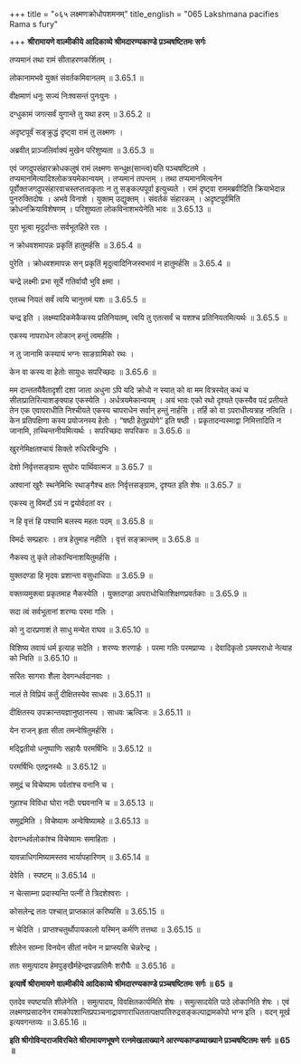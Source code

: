 +++
title = "०६५ लक्ष्मणक्रोधोपशमनम्"
title_english = "065 Lakshmana pacifies Rama s fury"

+++
**श्रीरामायणे वाल्मीकीये आदिकाव्ये श्रीमदारण्यकाण्डे प़ञ्चषष्टितमः सर्गः**

तप्यमानं तथा रामं सीताहरणकर्शितम् ।

लोकानामभवे युक्तं संवर्तकमिवानलम् ॥ 3.65.1 ॥

वीक्षमाणं धनुः सज्यं निःश्वसन्तं पुनःपुनः ।

दग्धुकामं जगत्सर्वं युगान्ते तु यथा हरम् ॥ 3.65.2 ॥

अदृष्टपूर्वं सङ्क्रुद्धं दृष्ट्वा रामं तु लक्ष्मणः ।

अब्रवीत् प्राञ्जलिर्वाक्यं मुखेन परिशुष्यता ॥ 3.65.3 ॥

एवं जगदुपसंहारक्रोधकलुषं रामं लक्ष्मणः सन्धुक्ष(सान्त्व)यति पञ्चषष्टितमे । तप्यमानमित्यादिश्लोकत्रयमेकान्वयम् । तप्यमानं तपन्तम् । तथा तप्यमानमित्यनेन पूर्वोक्तजगदुपसंहारवाचस्तप्तत्वकृताः न तु सङ्कल्पपूर्वा इत्युच्यते । रामं दृष्ट्वा राममब्रवीदिति क्रियाभेदान्न पुनरुक्तिदोषः । अभवे विनाशे । युक्तम् उद्युक्तम् । संवर्तकं संहारकम् । अदृष्टपूर्वमिति क्रोधनक्रियाविशेषणम् । परिशुष्यता लोकविनाशभयेनेति भावः ॥ 3.65.13 ॥

पुरा भूत्वा मृदुर्दान्तः सर्वभूतहिते रतः ।

न क्रोधवशमापन्नः प्रकृतिं हातुमर्हसि ॥ 3.65.4 ॥

पुरेति । क्रोधवशमापन्नः सन् प्रकृतिं मृदुत्वादिनिजस्वभावं न हातुमर्हसि ॥ 3.65.4 ॥

चन्द्रे लक्ष्मीः प्रभा सूर्ये गतिर्वायौ भुवि क्षमा ।

एतच्च नियतं सर्वं त्वयि चानुत्तमं यशः ॥ 3.65.5 ॥

चन्द्र इति । लक्ष्म्यादिकमेकैकस्य प्रतिनियतम्, त्वयि तु एतत्सर्वं च यशश्च प्रतिनियतमित्यर्थः ॥ 3.65.5 ॥

एकस्य नापराधेन लोकान् हन्तुं त्वमर्हसि ।

न तु जानामि कस्यायं भग्नः साङग्रामिको रथः ।

केन वा कस्य वा हेतोः सायुधः सपरिच्छदः ॥ 3.65.6 ॥

मम दान्ततयैवैतादृशी दशा जाता अधुना ऽपि यदि क्रोधो न स्यात् को वा मम वित्रस्येत् कथं च सीताप्रातिरित्याशङ्क्याह एकस्येति । अर्धत्रयमेकान्वयम् । अयं भावः एको रथो दृश्यते एकस्यैव पदं प्रतीयते तेन एक एवापराधीति निश्चीयते एकस्य चापराधेन सर्वान् हन्तुं नार्हसि । तर्हि को वा ऽपराधीत्यत्राह नत्विति । केन प्रतिपक्षिणा कस्य प्रयोजनस्य हेतोः । “षष्ठी हेतुप्रयोगे” इति षष्ठी । प्रकृतादन्यस्माद्वा निमित्तादिति न जानामि, त़च्चिन्तनीयमित्यर्थः । सपरिच्छदः सपरिकरः ॥ 3.65.6 ॥

खुरनेमिक्षतश्चायं सिक्तो रुधिरबिन्दुभिः ।

देशो निर्वृत्तसङ्ग्रामः सुघोरः पार्थिवात्मज ॥ 3.65.7 ॥

अश्वानां खुरैः स्थनेमिभिः रथाङ्गैश्च क्षतः निर्वृत्तसङ्ग्रामः, दृश्यत इति शेषः ॥ 3.65.7 ॥

एकस्य तु विमर्दो ऽयं न द्वयोर्वदतां वर ।

न हि वृत्तं हि पश्यामि बलस्य महतः पदम् ॥ 3.65.8 ॥

विमर्दः सम्प्रहारः । तत्र हेतुमाह नहीति । वृत्तं सङ्क्रान्तम् ॥ 3.65.8 ॥

नैकस्य तु कृते लोकान्विनाशयितुमर्हसि ।

युक्तदण्डा हि मृदवः प्रशान्ता वसुधाधिपाः ॥ 3.65.9 ॥

वक्तव्यमुक्त्वा प्रकृतमाह नैकस्येति । युक्तदण्डा अपराधोचितशिक्षणप्रवर्तकाः ॥ 3.65.9 ॥

सदा त्वं सर्वभूतानां शरण्यः परमा गतिः ।

को नु दारप्रणाशं ते साधु मन्येत राघव ॥ 3.65.10 ॥

विशिष्य तवायं धर्म इत्याह सदेति । शरण्यः शरणार्हः । परमा गतिः परमप्राप्यः । देवादिकृतो ऽयमपराधो नेत्याह को न्विति ॥ 3.65.10 ॥

सरितः सागराः शैला देवगन्धर्वदानवाः ।

नालं ते विप्रियं कर्तुं दीक्षितस्येव साधवः ॥ 3.65.11 ॥

दीक्षितस्य उपक्रान्तयज्ञानुष्ठानस्य । साधवः ऋत्विजः ॥ 3.65.11 ॥

येन राजन् हृता सीता तमन्वेषितुमर्हसि ।

मद्द्वितीयो धनुष्पाणिः सहायैः परमर्षिभिः ॥ 3.65.12 ॥

परमर्षिभिः एतद्वनस्थैः ॥ 3.65.12 ॥

समुद्रं च विचेष्यामः पर्वतांश्च वनानि च ।

गुहाश्च विविधा घोरा नदीः पद्मवनानि च ॥ 3.65.13 ॥

समुद्रमिति । विचेष्यामः अन्वेषिष्यामहे ॥ 3.65.13 ॥

देवगन्धर्वलोकांश्च विचेष्यामः समाहिताः ।

यावन्नाधिगमिष्यामस्तव भार्यापहारिणम् ॥ 3.65.14 ॥

देवेति । स्पष्टम् ॥ 3.65.14 ॥

न चेत्साम्ना प्रदास्यन्ति पत्नीं ते त्रिदशेश्वराः ।

कोसलेन्द्र ततः पश्चात् प्राप्तकालं करिष्यसि ॥ 3.65.15 ॥

न चेदिति । प्राप्तश्चतुर्थोपायकालो यस्मिन् कर्मणि तत्तथा ॥ 3.65.15 ॥

शीलेन साम्ना विनयेन सीतां नयेन न प्राप्स्यसि चेन्नरेन्द्र ।

ततः समुत्पादय हेमपुङ्खैर्महेन्द्रवज्रप्रतिमैः शरौघैः ॥ 3.65.16 ॥

**इत्यार्षे श्रीरामायणे वाल्मीकीये आदिकाव्ये श्रीमदारण्यकाण्डे प़ञ्चषष्टितमः सर्गः ॥ 65 ॥**

एतदेव स्पष्टयति शीलेनेति । समुत्पादय, विवक्षितकार्यमिति शेषः । समुत्सादयेति पाठे लोकानिति शेषः । एवं लक्ष्मणप्रसादनेन रामकोपशान्तिप्रपञ्चनाद्रावणाराधिततत्पक्षपातिरुद्रसङ्कल्पाद्रामकोपो भग्न इति । वदन् मूर्ख इत्यवगन्तव्यः ॥ 3.65.16 ॥

**इति श्रीगोविन्दराजविरचिते श्रीरामायणभूषणे रत्नमेखलाख्याने आरण्यकाण्डव्याख्याने प़ञ्चषष्टितमः सर्गः ॥ 65 ॥**
